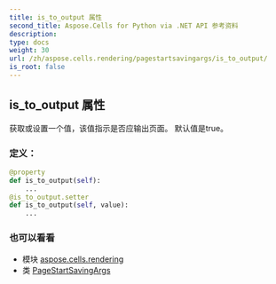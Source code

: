 ```yaml
---
title: is_to_output 属性
second_title: Aspose.Cells for Python via .NET API 参考资料
description:
type: docs
weight: 30
url: /zh/aspose.cells.rendering/pagestartsavingargs/is_to_output/
is_root: false
---
```

## is_to_output 属性

获取或设置一个值，该值指示是否应输出页面。
默认值是true。
### 定义：
```python
@property
def is_to_output(self):
    ...
@is_to_output.setter
def is_to_output(self, value):
    ...
```

### 也可以看看
* 模块 [aspose.cells.rendering](../../)
* 类 [PageStartSavingArgs](/cells/python-net/zh/aspose.cells.rendering/pagestartsavingargs)

